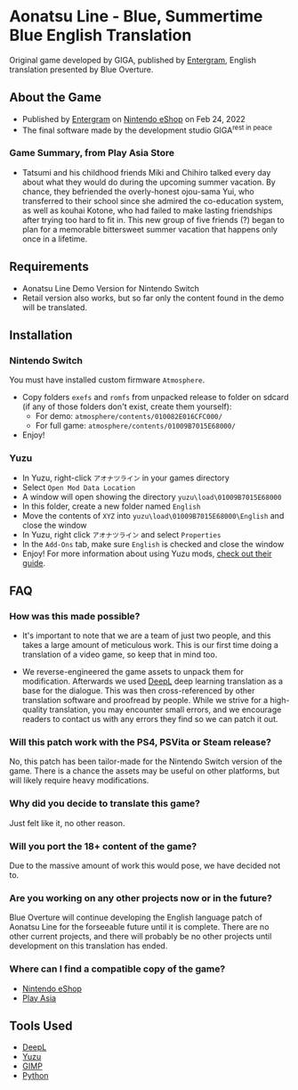 # Aonatsu Line - Blue, Summertime Blue English Translation

Original game developed by GIGA, published by [Entergram](https://www.entergram.co.jp/), English translation presented by Blue Overture.

## About the Game
- Published by [Entergram](https://www.entergram.co.jp/) on [Nintendo eShop](https://store-jp.nintendo.com/list/software/70010000044622.html) on Feb 24, 2022
- The final software made by the development studio GIGA<sup>rest in peace</sup>
### Game Summary, from Play Asia Store
- Tatsumi and his childhood friends Miki and Chihiro talked every day about what they would do during the upcoming summer vacation. By chance, they befriended the overly-honest ojou-sama Yui, who transferred to their school since she admired the co-education system, as well as kouhai Kotone, who had failed to make lasting friendships after trying too hard to fit in. This new group of five friends (?) began to plan for a memorable bittersweet summer vacation that happens only once in a lifetime.
## Requirements

- Aonatsu Line Demo Version for Nintendo Switch
- Retail version also works, but so far only the content found in the demo will be translated.


## Installation

### Nintendo Switch

You must have installed custom firmware `Atmosphere`.

- Copy folders `exefs` and `romfs` from unpacked release to folder on sdcard (if any of those folders don't exist, create them yourself):
  - For demo: `atmosphere/contents/010082E016CFC000/`
  - For full game: `atmosphere/contents/01009B7015E68000/`
- Enjoy!

### Yuzu

- In Yuzu, right-click `アオナツライン` in your games directory
- Select `Open Mod Data Location`
- A window will open showing the directory `yuzu\load\01009B7015E68000`
- In this folder, create a new folder named `English`
- Move the contents of `XYZ` into `yuzu\load\01009B7015E68000\English` and close the window
- In Yuzu, right click `アオナツライン` and select `Properties`
- In the `Add-Ons` tab, make sure `English` is checked and close the window
- Enjoy!
For more information about using Yuzu mods, [check out their guide](https://yuzu-emu.org/help/feature/game-modding/).

## FAQ

### How was this made possible?

- It's important to note that we are a team of just two people, and this takes a large amount of meticulous work. This is our first time doing a translation of a video game, so keep that in mind too.

- We reverse-engineered the game assets to unpack them for modification. Afterwards we used [DeepL](https://www.deepl.com/en/whydeepl) deep learning translation as a base for the dialogue. This was then cross-referenced by other translation software and proofread by people. While we strive for a high-quality translation, you may encounter small errors, and we encourage readers to contact us with any errors they find so we can patch it out.

### Will this patch work with the PS4, PSVita or Steam release?

No, this patch has been tailor-made for the Nintendo Switch version of the game. There is a chance the assets may be useful on other platforms, but will likely require heavy modifications.

### Why did you decide to translate this game?

Just felt like it, no other reason.

### Will you port the 18+ content of the game?

Due to the massive amount of work this would pose, we have decided not to.

### Are you working on any other projects now or in the future?

Blue Overture will continue developing the English language patch of Aonatsu Line for the forseeable future until it is complete. There are no other current projects, and there will probably be no other projects until development on this translation has ended.

### Where can I find a compatible copy of the game?

- [Nintendo eShop](https://store-jp.nintendo.com/list/software/70010000044622.html)
- [Play Asia](https://www.play-asia.com/aonatsu-line/13/70f0zz)

## Tools Used

- [DeepL](https://www.deepl.com/en/whydeepl)
- [Yuzu](https://yuzu-emu.org/)
- [GIMP](https://www.gimp.org/)
- [Python](https://www.python.org/)
